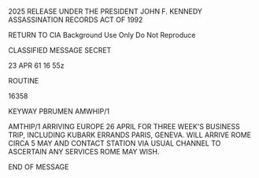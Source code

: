 2025 RELEASE UNDER THE PRESIDENT JOHN F. KENNEDY ASSASSINATION RECORDS ACT OF 1992

RETURN TO CIA
Background Use Only
Do Not Reproduce

CLASSIFIED MESSAGE
SECRET

23 APR 61 16 55z

ROUTINE

16358

KEYWAY PBRUMEN AMWHIP/1

AMTHIP/1 ARRIVING EUROPE 26 APRIL FOR THREE WEEK'S BUSINESS
TRIP, INCLUDING KUBARK ERRANDS PARIS, GENEVA. WILL ARRIVE ROME
CIRCA 5 MAY AND CONTACT STATION VIA USUAL CHANNEL TO ASCERTAIN
ANY SERVICES ROME MAY WISH.

END OF MESSAGE


